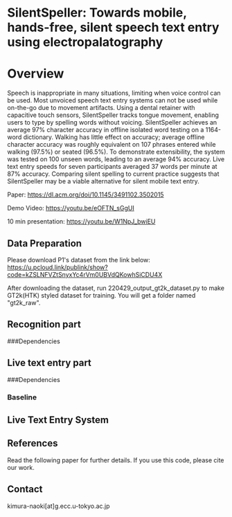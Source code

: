 # SilentSpeller: Towards mobile, hands-free, silent speech text entry using electropalatography

# Overview
Speech is inappropriate in many situations, limiting when voice control can be used. Most unvoiced speech text entry systems can not be used while on-the-go due to movement artifacts. Using a dental retainer with capacitive touch sensors, SilentSpeller tracks tongue movement, enabling users to type by spelling words without voicing. SilentSpeller achieves an average 97% character accuracy in offline isolated word testing on a 1164-word dictionary. Walking has little effect on accuracy; average offline character accuracy was roughly equivalent on 107 phrases entered while walking (97.5%) or seated (96.5%). To demonstrate extensibility, the system was tested on 100 unseen words, leading to an average 94% accuracy. Live text entry speeds for seven participants averaged 37 words per minute at 87% accuracy. Comparing silent spelling to current practice suggests that SilentSpeller may be a viable alternative for silent mobile text entry.

Paper: https://dl.acm.org/doi/10.1145/3491102.3502015

Demo Video: https://youtu.be/eOFTN_sGgUI

10 min presentation: https://youtu.be/W1NpJ_bwiEU

## Data Preparation
Please download P1's dataset from the link below:
https://u.pcloud.link/publink/show?code=kZSLNFVZtSnyxYc4rVm0UBVdQKowhSiCDU4X

After downloading the dataset, run 220429_output_gt2k_dataset.py to make GT2k(HTK) styled dataset for training. You will get a folder named "gt2k_raw".

## Recognition part
###Dependencies

## Live text entry part
###Dependencies

### Baseline    

## Live Text Entry System

## References
Read the following paper for further details. If you use this code, please cite our work.


## Contact
kimura-naoki[at]g.ecc.u-tokyo.ac.jp
